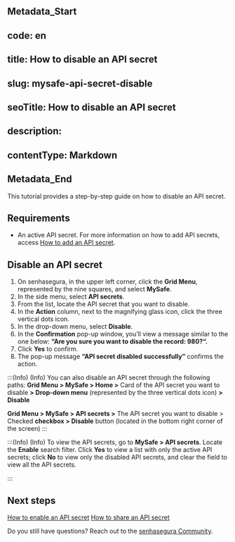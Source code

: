 ## Metadata_Start 
## code: en
## title: How to disable an API secret 
## slug: mysafe-api-secret-disable 
## seoTitle: How to disable an API secret 
## description:  
## contentType: Markdown 
## Metadata_End
This tutorial provides a step-by-step guide on how to disable an API secret.

## Requirements

* An active API secret. For more information on how to add API secrets, access [How to add an API secret](/v3-32/docs/mysafe-api-secret-add).

## Disable an API secret

1. On senhasegura, in the upper left corner, click the **Grid Menu**, represented by the nine squares, and select **MySafe**.
2. In the side menu, select **API secrets**.
3. From the list, locate the API secret that you want to disable.
4. In the **Action** column, next to the magnifying glass icon, click the three vertical dots icon.
5. In the drop-down menu, select **Disable**.
6. In the **Confirmation** pop-up window, you’ll view a message similar to the one below:
**“Are you sure you want to disable the record: 980?“.**
7. Click **Yes** to confirm.
8. The pop-up message **“API secret disabled successfully”** confirms the action.





:::(Info) (Info)
You can also disable an API secret through the following paths:
**Grid Menu > MySafe > Home >** Card of the API secret you want to disable **> Drop-down menu** (represented by the three vertical dots icon) **> Disable**

**Grid Menu > MySafe > API secrets >** The API secret you want to disable > Checked **checkbox > Disable** button (located in the bottom right corner of the screen) 
:::

:::(Info) (Info)
To view the API secrets, go to **MySafe > API secrets**. Locate the **Enable** search filter. Click **Yes** to view a list with only the active API secrets; click **No** to view only the disabled API secrets, and clear the field to view all the API secrets.

:::

## Next steps

[How to enable an API secret](/v3-32/docs/mysafe-api-secret-enable)
[How to share an API secret](/v3-32/docs/mysafe-api-secret-share)


Do you still have questions? Reach out to the [senhasegura Community](https://community.senhasegura.io/).


